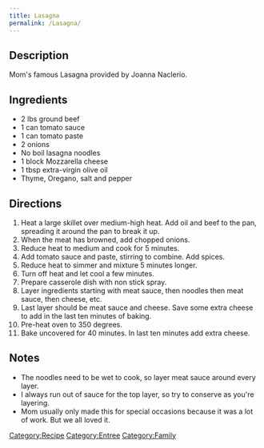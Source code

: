 ```yaml
---
title: Lasagna
permalink: /Lasagna/
---
```


Description
-----------

Mom's famous Lasagna provided by Joanna Naclerio.

Ingredients
-----------

-   2 lbs ground beef
-   1 can tomato sauce
-   1 can tomato paste
-   2 onions
-   No boil lasagna noodles
-   1 block Mozzarella cheese
-   1 tbsp extra-virgin olive oil
-   Thyme, Oregano, salt and pepper

Directions
----------

1.  Heat a large skillet over medium-high heat. Add oil and beef to the pan, spreading it around the pan to break it up.
2.  When the meat has browned, add chopped onions.
3.  Reduce heat to medium and cook for 5 minutes.
4.  Add tomato sauce and paste, stirring to combine. Add spices.
5.  Reduce heat to simmer and mixture 5 minutes longer.
6.  Turn off heat and let cool a few minutes.
7.  Prepare casserole dish with non stick spray.
8.  Layer ingredients starting with meat sauce, then noodles then meat sauce, then cheese, etc.
9.  Last layer should be meat sauce and cheese. Save some extra cheese to add in the last ten minutes of baking.
10. Pre-heat oven to 350 degrees.
11. Bake uncovered for 40 minutes. In last ten minutes add extra cheese.

Notes
-----

-   The noodles need to be wet to cook, so layer meat sauce around every layer.
-   I always run out of sauce for the top layer, so try to conserve as you're layering.
-   Mom usually only made this for special occasions because it was a lot of work. But we all loved it.

[Category:Recipe](/Category:Recipe "wikilink") [Category:Entree](/Category:Entree "wikilink") [Category:Family](/Category:Family "wikilink")